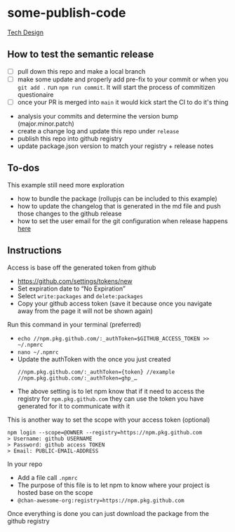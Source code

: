 # some-publish-code

[Tech Design](https://docs.google.com/document/d/19do_FKVp5XIy5I0hm-BS7FIgCZRnDx5yV_RHT0GNbEs/edit#)


## How to test the semantic release
- [ ] pull down this repo and make a local branch
- [ ] make some update and properly add pre-fix to your commit or when you `git add .` run `npm run commit`. It will start the process of commitizen questionaire
- [ ] once your PR is merged into `main` it would kick start the CI to do it's thing

- analysis your commits and determine the version bump (major.minor.patch)
- create a change log and update this repo under `release`
- publish this repo into github registry
- update package.json version to match your registry + release notes

## To-dos
This example still need more exploration
- how to bundle the package (rollupjs can be included to this example)
- how to update the changelog that is generated in the md file and push those changes to the github release
- how to set the user email for the git configuration when release happens [here](https://github.com/chan-awesome-org/some-publish-code/blob/main/.github/workflows/bumpversion.yml#L17)

## Instructions

Access is base off the generated token from github
  - https://github.com/settings/tokens/new
  - Set expiration date to “No Expiration”
  - Select `write:packages` and `delete:packages`
  - Copy your github access token (save it because once you navigate away from the page it will not be shown again)


Run this command in your terminal (preferred)
  - `echo //npm.pkg.github.com/:_authToken=$GITHUB_ACCESS_TOKEN >> ~/.npmrc`
  - `nano ~/.npmrc`
  - Update the authToken with the once you just created
    ```
    //npm.pkg.github.com/:_authToken={token} //example
    //npm.pkg.github.com/:_authToken=ghp_…
    ```
  - The above setting is to let npm know that if it need to access the registry for `npm.pkg.github.com` they can use the token you have generated for it to communicate with it


This is another way to set the scope with your access token (optional)
```
npm login --scope=@OWNER --registry=https://npm.pkg.github.com
> Username: github USERNAME
> Password: github access TOKEN
> Email: PUBLIC-EMAIL-ADDRESS
```
  
In your repo
- Add a file call `.npmrc`
- The purpose of this file is to let npm to know where your project is hosted base on the scope
- `@chan-awesome-org:registry=https://npm.pkg.github.com`


Once everything is done you can just download the package from the github registry


